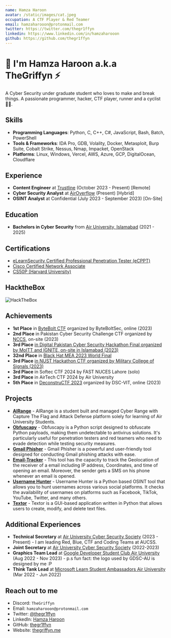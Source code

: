 ```yaml
---
name: Hamza Haroon
avatar: /static/images/cat.jpeg
occupation: A CTF Player & Red Teamer
email: hamzaharooon@protonmail.com
twitter: https://twitter.com/thegr1ffyn
linkedin: https://www.linkedin.com/in/hamzaharooon
github: https://github.com/thegr1ffyn
---
```


# 👋 I'm Hamza Haroon a.k.a TheGriffyn ⚡

A Cyber Security under graduate student who loves to make and break things. A passionate programmer, hacker, CTF player, runner and a cyclist 🚴🏻.

## Skills

- **Programming Languages**: Python, C, C++, C#, JavaScript, Bash, Batch, PowerShell
- **Tools & Frameworks**: IDA Pro, GDB, Volality, Docker, Metasploit, Burp Suite, Cobalt Strike, Nessus, Nmap, Impacket, OpenStack
- **Platforms**: Linux, Windows, Vercel, AWS, Azure, GCP, DigitalOcean, Cloudflare

## Experience

- **Content Engineer** at [Trustline](https://www.trustline.sa/) (October 2023 - Present) [Remote]
- **Cyber Security Analyst** at [AirOverflow](https://airoverflow.com) (Present) [Hybrid]
- **OSINT Analyst** at Confidential (July 2023 - September 2023) [On-Site]

## Education

- **Bachelors in Cyber Security** from [Air University, Islamabad](https://au.edu.pk/) (2021 - 2025)

## Certifications

- [eLearnSecurity Certified Professional Penetration Tester (eCPPT)](https://certs.ine.com/25d6cccd-dbcf-41d6-9498-ba8000888a0e#gs.43hmgs)
- [Cisco Certified Network Associate](https://www.credly.com/badges/f1d48734-a596-4a30-8976-d104a138a253/)
- [CS50P (Harvard University)](https://certificates.cs50.io/f0910d14-f77a-4875-8d3f-9562a9be5a71.pdf?size=letter/)

## HacktheBox
![HackTheBox](https://www.hackthebox.com/badge/image/1336751)

## Achievements

- **1st Place** in [ByteBolt CTF](https://www.byteboltsec.com/) organized by ByteBoltSec, online (2023)
- **2nd Place** in Pakistan Cyber Security Challenge CTF organized by [NCCS](https://nccs.pk/), on-site (2023)
- **3rd Place** [in Digital Pakistan Cyber Security Hackathon Final organized by MoITT and IGNITE, on-site in Islamabad (2023)](https://www.linkedin.com/posts/hamzaharooon_ignite-cybersecurity-hackathon-activity-7146010829287600129-rmFp?utm_source=share)
- **32nd Place** in [Black Hat MEA 2023 World Final](https://blackhatmea.com/capture-the-flag)
- **3rd Place** [in NUST Hackathon CTF organized by Military College of Signals (2023)](https://www.linkedin.com/posts/hamzaharooon_ctf-cybersecurity-teamgriffyns-activity-7067032676905435136-JQT2?utm_source=share)
- **3rd Place** in Softec CTF 2024 by FAST NUCES Lahore (solo)
- **3rd Place** in AirTech CTF 2024 by Air University
- **5th Place** in [DeconstruCTF 2023](https://ctftime.org/event/2042/) organized by DSC-VIT, online (2023)


## Projects
- [**AIRange**](https://www.airange.online) - AIRange is a student built and managed Cyber Range with Capture The Flag and Attack Defense platform solely for learning of Air University Students.
- [**Obfuscapy**](https://github.com/thegr1ffyn/obfuscapy) - Obfuscapy is a Python script designed to obfuscate Python payloads, making them undetectable to antivirus solutions. It's particularly useful for penetration testers and red teamers who need to evade detection while testing security measures.
- [**Gmail Phisher**](https://github.com/thegr1ffyn/gmail-phisher) - Gmail Phisher is a powerful and user-friendly tool designed for conducting Gmail phishing attacks with ease.
- [**Email-Tracker**](https://github.com/thegr1ffyn/Email-Tracker) - This tool has the capacity to track the Geolocation of the receiver of a email including IP address, Coordinates, and time of opening an email. Moreover, the sender gets a SMS on his phone whenever an email is opened.
- [**Username Hunter**](https://github.com/thegr1ffyn/unamehunter) - Username Hunter is a Python based OSINT tool that allows you to hunt usernames across various social platforms. It checks the availability of usernames on platforms such as Facebook, TikTok, YouTube, Twitter, and many others.
- [**Textor**](https://github.com/thegr1ffyn/Textor) - Textor is a GUI-based application written in Python that allows users to create, modify, and delete text files.

## Additional Experiences

- **Technical Secretary** at [Air University Cyber Security Society](https://aucss.live/) (2023 - Present) - I am leading Red, Blue, CTF and Coding Teams at AUCSS.
- **Joint Secretary** at [Air University Cyber Security Society](https://aucss.live/) (2022-2023)
- **Graphics Team Lead** at [Google Developer Student Club Air University](https://gdsc.community.dev/air-university/) (Aug 2022 - Nov 2023) - p.s fun fact: the logo used by GDSC-AU is designed by me :P
- **Think Tank Lead** at [Microsoft Learn Student Ambassadors Air University](https://www.aumlsa.tech/) (Mar 2022 - Jun 2022)

## Reach out to me

- Discord: `TheGriffyn`
- Email: `hamzaharooon@protonmail.com`
- Twitter: [@thegr1ffyn](https://twitter.com/thegr1ffyn)
- LinkedIn: [Hamza Haroon](https://www.linkedin.com/in/hamzaharooon)
- GitHub: [thegr1ffyn](https://github.com/thegr1ffyn)
- Website: [thegriffyn.me](thegriffyn.vercel.app)
